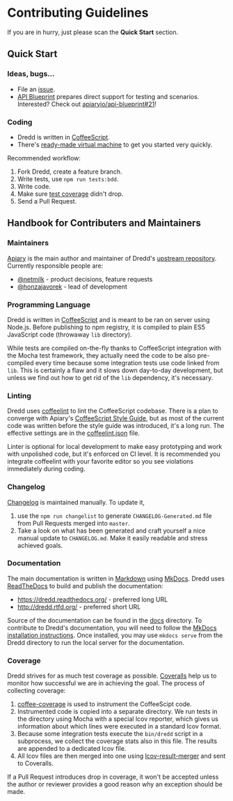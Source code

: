 # Contributing Guidelines

If you are in hurry, just please scan the **Quick Start** section.

## Quick Start

### Ideas, bugs...

- File an [issue][issues].
- [API Blueprint][] prepares direct support for testing and scenarios. Interested?
  Check out [apiaryio/api-blueprint#21](https://github.com/apiaryio/api-blueprint/issues/21)!

### Coding

- Dredd is written in [CoffeeScript][].
- There's [ready-made virtual machine][vde] to get you started very quickly.

Recommended workflow:

1. Fork Dredd, create a feature branch.
2. Write tests, use `npm run tests:bdd`.
3. Write code.
4. Make sure [test coverage][] didn't drop.
5. Send a Pull Request.

## Handbook for Contributers and Maintainers

### Maintainers

[Apiary][] is the main author and maintainer of Dredd's [upstream repository][].
Currently responsible people are:

- [@netmilk](https://github.com/netmilk) - product decisions, feature requests
- [@honzajavorek](https://github.com/honzajavorek) - lead of development

### Programming Language

Dredd is written in [CoffeeScript][] and is meant to be ran on server using
Node.js. Before publishing to npm registry, it is compiled to plain
ES5 JavaScript code (throwaway `lib` directory).

While tests are compiled on-the-fly thanks to CoffeeScript integration with
the Mocha test framework, they actually need the code to be also pre-compiled
every time because some integration tests use code linked from `lib`. This is
certainly a flaw and it slows down day-to-day development, but unless we find
out how to get rid of the `lib` dependency, it's necessary.

### Linting

Dredd uses [coffeelint][] to lint the CoffeeScript codebase. There is a plan
to converge with Apiary's [CoffeeScript Style Guide][], but as most of
the current code was written before the style guide was introduced, it's
a long run. The effective settings are in the [coffeelint.json][] file.

Linter is optional for local development to make easy prototyping and work
with unpolished code, but it's enforced on CI level. It is recommended you
integrate coffeelint with your favorite editor so you see violations
immediately during coding.

### Changelog

[Changelog][] is maintained manually. To update it,

1.  use the `npm run changelist` to generate `CHANGELOG-Generated.md` file from
    Pull Requests merged into `master`.
2.  Take a look on what has been generated and craft yourself a nice manual
    update to `CHANGELOG.md`. Make it easily readable and stress achieved goals.

### Documentation

The main documentation is written in [Markdown][] using [MkDocs][]. Dredd uses
[ReadTheDocs][] to build and publish the documentation:

- https://dredd.readthedocs.org/ - preferred long URL
- http://dredd.rtfd.org/ - preferred short URL

Source of the documentation can be found in the [docs][] directory. To contribute to Dredd's documentation, you will need to follow the [MkDocs installation instructions](http://www.mkdocs.org/#installation). Once installed, you may use `mkdocs serve` from the Dredd directory to run the local server for the documentation.

### Coverage

Dredd strives for as much test coverage as possible. [Coveralls][] help us to
monitor how successful we are in achieving the goal. The process of collecting
coverage:

1. [coffee-coverage][] is used to instrument the CoffeeScipt code.
2. Instrumented code is copied into a separate directory. We run tests in the
   directory using Mocha with a special lcov reporter, which gives us
   information about which lines were executed in a standard lcov format.
3. Because some integration tests execute the `bin/dredd` script in
   a subprocess, we collect the coverage stats also in this file. The results
   are appended to a dedicated lcov file.
4. All lcov files are then merged into one using [lcov-result-merger][]
   and sent to Coveralls.

If a Pull Request introduces drop in coverage, it won't be accepted unless
the author or reviewer provides a good reason why an exception should be made.


[Apiary]: https://apiary.io/
[API Blueprint]: http://apiblueprint.org/

[coffee-coverage]: https://github.com/benbria/coffee-coverage
[coffeelint]: http://www.coffeelint.org/
[CoffeeScript]: http://coffeescript.org
[CoffeeScript Style Guide]: https://github.com/apiaryio/coffeescript-style-guide
[Coveralls]: https://coveralls.io/github/apiaryio/dredd
[lcov-result-merger]: https://github.com/mweibel/lcov-result-merger
[Markdown]: https://en.wikipedia.org/wiki/Markdown
[MkDocs]: http://www.mkdocs.org/
[ReadTheDocs]: https://readthedocs.org/
[test coverage]: https://coveralls.io/r/apiaryio/dredd?branch=master

[docs]: docs
[coffeelint.json]: coffeelint.json
[Changelog]: CHANGELOG.md
[vde]: VirtualDevelopmentEnvironment.md

[upstream repository]: https://github.com/apiaryio/dredd
[issues]: https://github.com/apiaryio/dredd/issues
